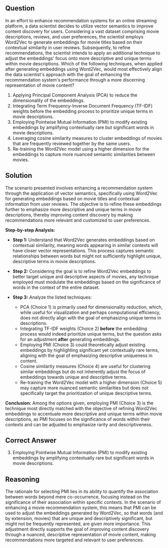## Question
In an effort to enhance recommendation systems for an online streaming platform, a data scientist decides to utilize vector semantics to improve content discovery for users. Considering a vast dataset comprising movie descriptions, reviews, and user preferences, the scientist employs Word2Vec to generate embeddings for movie titles based on their contextual similarity in user reviews. Subsequently, to refine recommendations, the scientist intends to apply an additional technique to adjust the embeddings' focus onto more descriptive and unique terms within movie descriptions. Which of the following techniques, when applied after generating embeddings using Word2Vec, would most effectively align the data scientist's approach with the goal of enhancing the recommendation system's performance through a more discerning representation of movie content?

1. Applying Principal Component Analysis (PCA) to reduce the dimensionality of the embeddings.
2. Integrating Term Frequency-Inverse Document Frequency (TF-IDF) weights before the embedding process to prioritize unique terms in movie descriptions.
3. Employing Pointwise Mutual Information (PMI) to modify existing embeddings by amplifying contextually rare but significant words in movie descriptions.
4. Leveraging cosine similarity measures to cluster embeddings of movies that are frequently reviewed together by the same users.
5. Re-training the Word2Vec model using a higher dimension for the embeddings to capture more nuanced semantic similarities between movies.

## Solution
The scenario presented involves enhancing a recommendation system through the application of vector semantics, specifically using Word2Vec for generating embeddings based on movie titles and contextual information from user reviews. The objective is to refine these embeddings further to emphasize more descriptive and unique terms in movie descriptions, thereby improving content discovery by making recommendations more relevant and customized to user preferences.

**Step-by-step Analysis:**

- **Step 1:** Understand that Word2Vec generates embeddings based on contextual similarity, meaning words appearing in similar contexts will have closer vector representations. This process captures semantic relationships between words but might not sufficiently highlight unique, descriptive terms in movie descriptions.
  
- **Step 2:** Considering the goal is to refine Word2Vec embeddings to better target unique and descriptive aspects of movies, any technique employed must modulate the embeddings based on the significance of words in the context of the entire dataset.
  
- **Step 3:** Analyze the listed techniques:
  - PCA (Choice 1) is primarily used for dimensionality reduction, which, while useful for visualization and perhaps computational efficiency, does not directly align with the goal of emphasizing unique terms in descriptions.
  - Integrating TF-IDF weights (Choice 2) **before** the embedding process would indeed prioritize unique terms, but the question asks for an adjustment **after** generating embeddings.
  - Employing PMI (Choice 3) could theoretically adjust existing embeddings by highlighting significant yet contextually rare terms, aligning with the goal of emphasizing descriptive uniqueness in content.
  - Cosine similarity measures (Choice 4) are useful for clustering similar embeddings but do not inherently adjust the focus of embeddings towards unique and descriptive terms.
  - Re-training the Word2Vec model with a higher dimension (Choice 5) may capture more nuanced semantic similarities but does not specifically target the prioritization of unique descriptive terms.

**Conclusion:** Among the options given, employing PMI (Choice 3) is the technique most directly matched with the objective of refining Word2Vec embeddings to accentuate more descriptive and unique terms within movie descriptions, as PMI focuses on the significance of words within their contexts and can be adjusted to emphasize rarity and descriptiveness.

## Correct Answer
3. Employing Pointwise Mutual Information (PMI) to modify existing embeddings by amplifying contextually rare but significant words in movie descriptions.

## Reasoning
The rationale for selecting PMI lies in its ability to quantify the association between words beyond mere co-occurrence, focusing instead on the significance of their association within specific contexts. In the scenario of enhancing a movie recommendation system, this means that PMI can be used to adjust the embeddings generated by Word2Vec, so that words (and by extension, movies) that are unique and descriptively significant, but might not be frequently represented, are given more importance. This adjustment directly supports the goal of improving content discovery through a nuanced, descriptive representation of movie content, making recommendations more targeted and relevant to user preferences.